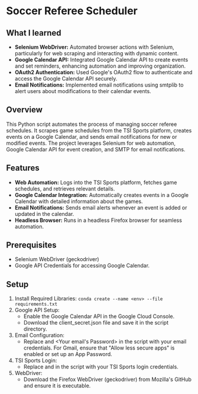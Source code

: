 # Soccer Referee Scheduler

## What I learned
  - **Selenium WebDriver:** Automated browser actions with Selenium, particularly for web scraping and interacting with dynamic content.
  - **Google Calendar API:** Integrated Google Calendar API to create events and set reminders, enhancing automation and improving organization.
  - **OAuth2 Authentication:** Used Google's OAuth2 flow to authenticate and access the Google Calendar API securely.
  - **Email Notifications:** Implemented email notifications using smtplib to alert users about modifications to their calendar events.



## Overview
This Python script automates the process of managing soccer referee schedules. It scrapes game schedules from the TSI Sports platform, creates events on a Google Calendar, and sends email notifications for new or modified events. The project leverages Selenium for web automation, Google Calendar API for event creation, and SMTP for email notifications.

## Features
  - **Web Automation:** Logs into the TSI Sports platform, fetches game schedules, and retrieves relevant details.
  - **Google Calendar Integration:** Automatically creates events in a Google Calendar with detailed information about the games.
  - **Email Notifications:** Sends email alerts whenever an event is added or updated in the calendar.
  - **Headless Browser:** Runs in a headless Firefox browser for seamless automation.

## Prerequisites
  - Selenium WebDriver (geckodriver)
  - Google API Credentials for accessing Google Calendar.


## Setup
1. Install Required Libraries:
  `conda create --name <env> --file requirements.txt`
2. Google API Setup:
    - Enable the Google Calendar API in the Google Cloud Console.
    - Download the client_secret.json file and save it in the script directory.
3. Email Configuration:
    - Replace <Your Email> and <Your email's Password> in the script with your email credentials. For Gmail, ensure that "Allow less secure apps" is enabled or set up an App Password.
4. TSI Sports Login:
    - Replace <Your pts_ref username> and <Your pts_ref Password> in the script with your TSI Sports login credentials.
5. WebDriver:
    - Download the Firefox WebDriver (geckodriver) from Mozilla's GitHub and ensure it is executable.

